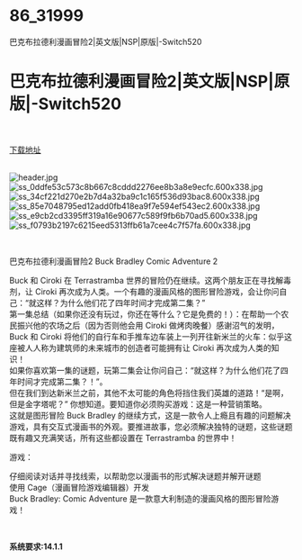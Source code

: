 # 86_31999
巴克布拉德利漫画冒险2|英文版|NSP|原版|-Switch520
# 巴克布拉德利漫画冒险2|英文版|NSP|原版|-Switch520
 <br/></br>
[下载地址](https://www.switch520.cc/article/31999 "下载地址")
<br/></br>

<p><img title="header.jpg" src="https://www.switch520.cc/muke_img/2022_05_29_3ee24e73fb2ad.jpg" alt="header.jpg"><br>
<img title="ss_0ddfe53c573c8b667c8cddd2276ee8b3a8e9ecfc.600x338.jpg" src="https://www.switch520.cc/muke_img/2022_05_29_5496ae5a71141.jpg" alt="ss_0ddfe53c573c8b667c8cddd2276ee8b3a8e9ecfc.600x338.jpg"><br>
<img title="ss_34cf221d270e2b7d4a32ba9c1c165f536d93bac8.600x338.jpg" src="https://www.switch520.cc/muke_img/2022_05_29_af6a3bcec47d9.jpg" alt="ss_34cf221d270e2b7d4a32ba9c1c165f536d93bac8.600x338.jpg"><br>
<img title="ss_85e7048795ed12add0fb418ea9f7e594ef543ec2.600x338.jpg" src="https://www.switch520.cc/muke_img/2022_05_29_14fe2b8172bb7.jpg" alt="ss_85e7048795ed12add0fb418ea9f7e594ef543ec2.600x338.jpg"><br>
<img title="ss_e9cb2cd3395ff319a16e90677c589f9fb6b70ad5.600x338.jpg" src="https://www.switch520.cc/muke_img/2022_05_29_422dd7e81a665.jpg" alt="ss_e9cb2cd3395ff319a16e90677c589f9fb6b70ad5.600x338.jpg"><br>
<img title="ss_f0793b2197c6215eed5313ffb61a7cee4c7f57fa.600x338.jpg" src="https://www.switch520.cc/muke_img/2022_05_29_42e788ff07c03.jpg" alt="ss_f0793b2197c6215eed5313ffb61a7cee4c7f57fa.600x338.jpg"></p>
<p>&nbsp;</p>
<p>巴克布拉德利漫画冒险2 Buck Bradley Comic Adventure 2</p>
<p>Buck 和 Ciroki 在 Terrastramba 世界的冒险仍在继续。这两个朋友正在寻找解毒剂，让 Ciroki 再次成为人类。一个有趣的漫画风格的图形冒险游戏，会让你问自己：“就这样？为什么他们花了四年时间才完成第二集？”<br>
第一集总结（如果你还没有玩过，你还在等什么？它是免费的！）：在帮助一个农民振兴他的农场之后（因为否则他会用 Ciroki 做烤肉晚餐）感谢沼气的发明，Buck 和 Ciroki 将他们的自行车和手推车边车装上一列开往新米兰的火车：似乎这座被人人称为建筑师的未来城市的创造者可能拥有让 Ciroki 再次成为人类的知识！<br>
如果你喜欢第一集的谜题，玩第二集会让你问自己：“就这样？为什么他们花了四年时间才完成第二集？！”。<br>
但在我们到达新米兰之前，其他不太可能的角色将挡住我们英雄的道路！“是啊，但是金字塔呢？” 你想知道。要知道你必须购买游戏：这是一种营销策略。<br>
这就是图形冒险 Buck Bradley 的继续方式，这是一款令人上瘾且有趣的问题解决游戏，具有交互式漫画书的外观。要推进故事，您必须解决独特的谜题，这些谜题既有趣又充满笑话，所有这些都设置在 Terrastramba 的世界中！</p>
<p>游戏：</p>
<p>仔细阅读对话并寻找线索，以帮助您以漫画书的形式解决谜题并解开谜题<br>
使用 Cage（漫画冒险游戏编辑器）开发<br>
Buck Bradley: Comic Adventure 是一款意大利制造的漫画风格的图形冒险游戏！</p>
<p>&nbsp;</p>
<p><strong>系统要求:14.1.1</strong></p>




